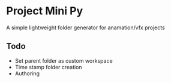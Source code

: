 # Project Mini Py

A simple lightweight folder generator for anamation/vfx projects

## Todo
* Set parent folder as custom workspace
* Time stamp folder creation
* Authoring